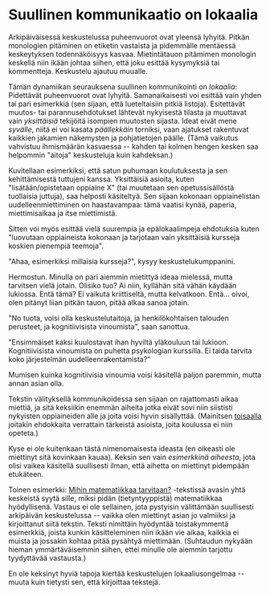 # Suullinen kommunikaatio on lokaalia

Arkipäiväisessä keskustelussa puheenvuorot ovat yleensä lyhyitä. Pitkän monologien pitäminen on etiketin vastaista ja pidemmälle mentäessä keskeytyksen todennäköisyys kasvaa. Mietintätauon pitämimen monologin keskellä niin ikään johtaa siihen, että joku esittää kysymyksiä tai kommentteja. Keskustelu ajautuu muualle.

Tämän dynamiikan seurauksena suullinen kommunikointi on *lokaalia*: Pidettävät puheenvuorot ovat lyhyitä. Samanaikaisesti voi esittää vain yhden tai pari esimerkkiä (sen sijaan, että lueteltaisiin pitkiä listoja). Esitettävät muutos- tai parannusehdotukset lähtevät nykyisestä tilasta ja muuttavat vain *yksittäisiä* tekijöitä isompien muutosten sijasta. Ideat eivät mene *syvälle*, niitä ei voi kasata *päällekkäin* torniksi, vaan ajatukset rakentuvat kaikkien jakamien näkemysten ja pohjatietojen päälle. (Tämä vaikutus vahvistuu ihmismäärän kasvaessa -- kahden tai kolmen hengen kesken saa helpommin "aitoja" keskusteluja kuin kahdeksan.)

Kuvitellaan esimerkiksi, että satun puhumaan koulutuksesta ja sen kehittämisestä tuttujeni kanssa. Yksittäisiä asioita, kuten "lisätään/opistetaan oppiaine X" (tai muutetaan sen opetussisällöstä tuollaisia juttuja), saa helposti käsiteltyä. Sen sijaan kokonaan oppiainelistan uudelleenmiettiminen on haastavampaa: tämä vaatisi kynää, paperia, miettimisaikaa ja itse miettimistä.

Sitten voi myös esittää vielä suurempia ja epälokaalimpeja ehdotuksia kuten "luovutaan oppiaineista kokonaan ja tarjotaan vain yksittäisiä kursseja koskien pienempiä teemoja".

"Ahaa, esimerkiksi millaisia kursseja?", kysyy keskustelukumppanini.

Hermostun. Minulla on pari aiemmin mietittyä ideaa mielessä, mutta tarvitsen vielä jotain. Olisiko tuo? Ai niin, kyllähän sitä vähän käydään lukiossa. Entä tämä? Ei vaikuta kriittiseltä, mutta kelvatkoon. Entä... oivoi, olen pitänyt liian pitkän tauon, pitää alkaa sanoa jotain.

"No tuota, voisi olla keskustelutaitoja, ja henkilökohtaisen talouden perusteet, ja kognitiivisista vinoumista", saan sanottua.

"Ensimmäiset kaksi kuulostavat ihan hyviltä yläkouluun tai lukioon. Kognitiivisista vinoumista on puhetta psykologian kurssilla. Ei taida tarvita koko järjestelmän uudelleenrakentamista?"

Mumisen kuinka kognitiivisia vinoumia voisi käsitellä paljon paremmin, mutta annan asian olla.

Tekstin välityksellä kommunikoidessa sen sijaan on rajattomasti aikaa miettiä, ja sitä keksiikin enemmän aiheita jotka eivät sovi niin siististi nykyisten oppiaineiden alle ja joita voisi hyvin sisällyttää. (Mainitsen [toisaalla]() joitakin ehdokkaita verrattain tärkeistä asioista, joita koulussa ei niin opeteta.)

Kyse ei ole kuitenkaan tästä nimenomaisesta ideasta (en oikeasti ole miettinyt sitä kovinkaan kauaa). Keksin sen vain *esimerkkinä aiheesta*, jota olisi vaikea käsitellä suullisesti ilman, että aihetta on miettinyt pidempään etukäteen.

Toinen esimerkki: [Mihin matematiikkaa tarvitaan?]() -tekstissä avasin yhtä keskeistä syytä sille, miksi pidän (tietyntyyppistä) matematiikkaa hyödyllisenä. Vastaus ei ole sellainen, jota pystyisin välittämään suullisesti arkipäivän keskustelussa -- vaikka olen miettinyt asian jo valmiiksi ja kirjoittanut siitä tekstin. Teksti nimittäin hyödyntää toistakymmentä esimerkkiä, joista kunkin käsitteleminen niin ikään vie aikaa, kaikkia ei muista ja jossakin kohtaa pitää pysähtyä miettimään. (Suhtaudun nykyään hieman ymmärtäväisemmin siihen, ettei minulle ole aiemmin tarjottu tyydyttävää vastausta.)

En ole keksinyt hyviä tapoja kiertää keskustelujen lokaaliusongelmaa -- muuta kuin tietysti sen, että kirjoittaa tekstejä.
